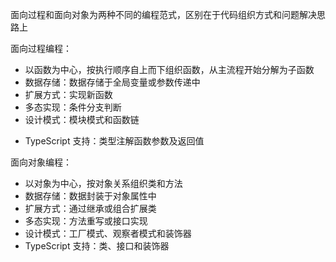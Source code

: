 面向过程和面向对象为两种不同的编程范式，区别在于代码组织方式和问题解决思路上

面向过程编程：

- 以函数为中心，按执行顺序自上而下组织函数，从主流程开始分解为子函数
- 数据存储：数据存储于全局变量或参数传递中
- 扩展方式：实现新函数
- 多态实现：条件分支判断
- 设计模式：模块模式和函数链
* TypeScript 支持：类型注解函数参数及返回值

面向对象编程：

- 以对象为中心，按对象关系组织类和方法
- 数据存储：数据封装于对象属性中
- 扩展方式：通过继承或组合扩展类
- 多态实现：方法重写或接口实现
- 设计模式：工厂模式、观察者模式和装饰器
- TypeScript 支持：类、接口和装饰器
